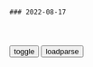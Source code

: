 ```tip
### 2022-08-17
```

<table id="tbc" style="white-space:pre-wrap">
</table>
<button onclick="toggleb()">toggle</button>
<button onclick="loadparse()">loadparse</button>
<br>
<!-- 🌸<br>🍅-　-🍑<hr>🍀 -->
<pre>
<textarea rows="30" cols="100" style="display: none" id="tar">

魔法禁书：上条把手伸进茵蒂克丝嘴里，神奇的一幕发生了
https://mbd.baidu.com/newspage/data/videolanding?nid=sv_13965226579307450935&sourceFrom=pc_feedlist

<font size="1" style="color:#DCDCDC">2022-08-17</font>

“头生九龙骨，早晚必显贵”，九龙骨到底是啥？快来看看你有没有
https://mbd.baidu.com/newspage/data/videolanding?nid=sv_5691244513704773708&sourceFrom=pc_feedlist

<font size="1" style="color:#DCDCDC">2022-08-17</font>

纯爱与情欲都刻画至完美！千万不要因为你的偏见而错过了一部神作
https://mbd.baidu.com/newspage/data/videolanding?nid=sv_13942117778307641873&sourceFrom=pc_feedlist

意外撞见阿泉在房间偷看学习资料。

《骚动时节的少女们》

<font size="1" style="color:#DCDCDC">2022-08-17</font>

春秋三哭：一哭稀世珍宝，二哭名君名相，三哭救一个国家
https://mbd.baidu.com/newspage/data/landingsuper?context=%7B%22nid%22%3A%22news_9928196876180302985%22%7D&n_type=1&p_from=4

<font size="1" style="color:#DCDCDC">2022-08-17</font>

虢国之鉴：装神弄鬼，也会亡国？
https://mbd.baidu.com/newspage/data/landingsuper?context=%7B%22nid%22%3A%22news_9718820269747167572%22%7D&n_type=1&p_from=4

他说国家兴盛的时候听从人民，国家灭亡的时候就会听从神灵。神明是聪明正直集于一身的存在，他是依照人的意志而行动的。现在虢国的国君本末倒置。怎么能够保住他的国土呢？

神明这种东西哪能当真呢？就是人创造出来的而已。真把国家兴亡寄托在他的身上，那不是本末倒置吗？人才是神明的主人，不去爱护人民而去拜神，能不亡国吗？

我们都是生长在红旗之下的唯物主义论者，
所以这种事情只有一种可能，那就是有人在装神弄鬼。

这个人除了虢国国君还能有谁啊？无非就是借助这种神鬼手段，来强化自己的权威而已。权威一旦高涨，就会对下面的贵族缺乏敬畏之心。缺乏敬畏之心，那就会肆意妄为，肆意妄为就会上下离心。

这个人除了虢国国君还能有谁啊？无非就是借助这种神鬼手段，来强化自己的权威而已。权威一旦高涨，就会对下面的贵族缺乏敬畏之心。缺乏敬畏之心，那就会肆意妄为，肆意妄为就会上下离心。

滋长他的骄傲之心，那么他就会更加觉得自己天下无敌，对待国内的贵族将会越发不客气，上下关系将会更加紧张。

到了那个时候，就不会再有几个人为他卖命啦。

<font size="1" style="color:#DCDCDC">2022-08-17</font>

本应建功立业却做了旁观者——置身大战之外的魏氏
https://mbd.baidu.com/newspage/data/landingsuper?context=%7B%22nid%22%3A%22news_9493840876320595487%22%7D&n_type=-1&p_from=-1

<font size="1" style="color:#DCDCDC">2022-08-17</font>

男生的胜负欲能强到什么程度？网友：以前我不知道，看完评论懂了
https://mbd.baidu.com/newspage/data/landingsuper?context=%7B%22nid%22%3A%22news_8768631924470087740%22%7D&n_type=-1&p_from=-1

https://pics6.baidu.com/feed/91529822720e0cf32aae48524f293915bf09aabc.jpeg?token=9a9b9c395e5fe59bbf6921db221e338e

<font size="1" style="color:#DCDCDC">2022-08-17</font>

这个全美国最痛恨的男人，提前出狱了
https://m.thepaper.cn/baijiahao_19440941

马丁成功的原因就是，比玩金融的懂制药，又比玩制药的懂金融。

毕竟市场中没有竞品，病人别无他选，法律也没有相关限制，怎么定价还不是马哥说了算？

在一人一口唾沫，都能把他淹死的大环境里，仍然保持着歪嘴战神笑，仿佛在嘲讽整个美国社会。
https://imagepphcloud.thepaper.cn/pph/image/210/724/366.jpg

抛开金融、制药事业，他还狂热于《 英雄联盟 》。

基金大鳄，没事直播打 LOL ▼

差评：疯子在左，天才在右。
https://imagepphcloud.thepaper.cn/pph/image/210/724/374.jpg

<font size="1" style="color:#DCDCDC">2022-08-17</font>

邪不压正：这老外一口北京话，居然还会歇后语，连口音都学去了
https://mbd.baidu.com/newspage/data/videolanding?nid=sv_17834242665277018828&sourceFrom=pc_feedlist

车不应该让人吗？
　这是北平
洋人倒了北平，怎么都变得这么跋扈？

有人买就有人卖，有人卖就有人拆。

<font size="1" style="color:#DCDCDC">2022-08-17</font>

QQ 音乐也被塞进游戏引擎，你的手机空间还够用吗？
https://mbd.baidu.com/newspage/data/landingsuper?context=%7B%22nid%22%3A%22news_9743760711012217116%22%7D&n_type=-1&p_from=-1

而手机 QQ 集成虚幻 4 引擎的目的，大家纷纷猜测是为了服务于最新的 " 超级 QQ 秀 " 功能。

新版 QQ 音乐 APP 中新增了一个体积为 28.62MB 的 Cocos2d-x 游戏引擎库。

有网友戏称，以后可以在 QQ 音乐叫外卖，买菜，打车，购物吗？

http://pics6.baidu.com/feed/caef76094b36acaf2375a9d1ed5f431a00e99c92.jpeg?token=9fb7b4c2076e21fe223706b08ae16f62.jpg
https://pics6.baidu.com/feed/caef76094b36acaf2375a9d1ed5f431a00e99c92.jpeg?token=9fb7b4c2076e21fe223706b08ae16f62
https://pics6.baidu.com/feed/caef76094b36acaf2375a9d1ed5f431a00e99c92.jpeg?token=9fb7b4c2076e21fe223706b08ae16f62.jpg

现在手机 APP 往往存在大量复杂的功能，无论这些功能是否实用，这就是 APP 体积越来越大的原因，而这些功能都需要相应的组件支撑。

比如手机 QQ 为了超级 QQ 秀塞进了虚幻 4 引擎相关的组件；QQ 音乐为了虚拟社区塞进了 Cocos2d-x 游戏引擎库等。

只要 APP 无休止地扩充功能，再大内存的手机都无法解决卡顿和存储空间占用严重的问题。

国外一名程序员因为不爽 " 美联航 " App 占用空间过大，仅用 5 分钟时间便将超 400MB 的这款 iOS 应用安装包削掉了 187MB。

但想必大家心知肚明，APP 们的体积都是为了利益而疯狂膨胀的，寄希望于开发商自觉恐怕不现实。

<font size="1" style="color:#DCDCDC">2022-08-17</font>

</textarea>
</pre>
<!-- 🍀<br>🍑-　-🍅<hr>🌸 -->

```note
```

<link
  rel="stylesheet"
  href="https://cdn.jsdelivr.net/npm/@fancyapps/ui/dist/fancybox.css"
/>
<script src="https://cdn.jsdelivr.net/npm/@fancyapps/ui@4.0/dist/fancybox.umd.js"></script>

<script type="text/javascript">

var __urlRegex = /(\b(https?|ftp|file):\/\/[-A-Z0-9+&@#\/%?=~_|!:,.;]*[-A-Z0-9+&@#\/%=~_|])/ig;
var __imgRegex = /\.(?:jpe?g|gif|png|webp)$/i;

loadparse();

function parseURL($string){

    var exp = __urlRegex;
    return $string.replace(exp,function(match){
            __imgRegex.lastIndex=0;
            if(__imgRegex.test(match)){
                return '<a data-fancybox="gallery" href="' + match.replace("/p=700", "")
                 + '"><img src="' + match.replace("/p=700", "/p=160x200")+'" width="64"></a>';
            }
            else{
                return '<a href="' + match + '" target="_blank">' + match + '</a>';
            }
        }
    );
}

function loadparse() {
  tbc.innerHTML = parseURL(tar.value);
}

function toggleb() {
  var x = document.getElementById("tar");
  if (x.style.display === "none") {
    x.style.display = "";
  } else {
    x.style.display = "none";
  }
}

</script>
